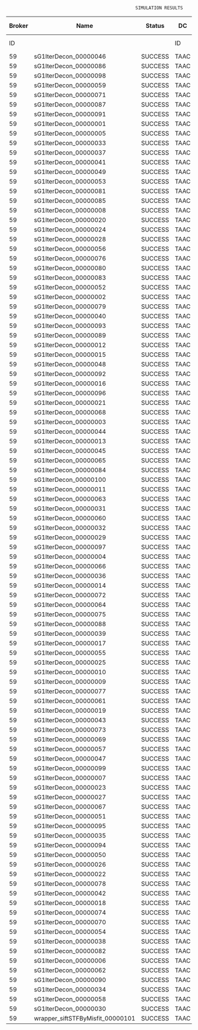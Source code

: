 

                                                     SIMULATION RESULTS

|Broker|         Name         | Status|  DC  |Host|Host PEs |VM|   VM PEs|   VM MIPS|ActivityLen|StartTime|FinishTime|ExecTime
|------|----------------------|-------|------|----|---------|--|---------|----------|-----------|---------|----------|--------
|    ID|                      |       |    ID|  ID|CPU cores|ID|CPU cores|        MI|         MI|  Seconds|   Seconds| Seconds
|    59| sG1IterDecon_00000046|SUCCESS|  TAAC|   0|       12|237|        2|    1000.0|      56150|  69940.9|   70644.4|   703.5
|    59| sG1IterDecon_00000086|SUCCESS|  TAAC|   0|       12|237|        2|    1000.0|      56150|  69940.9|   70644.4|   703.5
|    59| sG1IterDecon_00000098|SUCCESS|  TAAC|   0|       12|237|        2|    1000.0|      56150|  69940.9|   70644.4|   703.5
|    59| sG1IterDecon_00000059|SUCCESS|  TAAC|   1|       12|238|        2|    1000.0|      56150|  69940.9|   70644.4|   703.5
|    59| sG1IterDecon_00000071|SUCCESS|  TAAC|   1|       12|238|        2|    1000.0|      56150|  69940.9|   70644.4|   703.5
|    59| sG1IterDecon_00000087|SUCCESS|  TAAC|   1|       12|238|        2|    1000.0|      56150|  69940.9|   70644.4|   703.5
|    59| sG1IterDecon_00000091|SUCCESS|  TAAC|   1|       12|238|        2|    1000.0|      56150|  69940.9|   70644.4|   703.5
|    59| sG1IterDecon_00000001|SUCCESS|  TAAC|   2|       12|236|        2|    1000.0|      56150|  69940.9|   70644.4|   703.5
|    59| sG1IterDecon_00000005|SUCCESS|  TAAC|   2|       12|236|        2|    1000.0|      56150|  69940.9|   70644.4|   703.5
|    59| sG1IterDecon_00000033|SUCCESS|  TAAC|   2|       12|236|        2|    1000.0|      56150|  69940.9|   70644.4|   703.5
|    59| sG1IterDecon_00000037|SUCCESS|  TAAC|   2|       12|236|        2|    1000.0|      56150|  69940.9|   70644.4|   703.5
|    59| sG1IterDecon_00000041|SUCCESS|  TAAC|   2|       12|236|        2|    1000.0|      56150|  69940.9|   70644.4|   703.5
|    59| sG1IterDecon_00000049|SUCCESS|  TAAC|   2|       12|236|        2|    1000.0|      56150|  69940.9|   70644.4|   703.5
|    59| sG1IterDecon_00000053|SUCCESS|  TAAC|   2|       12|236|        2|    1000.0|      56150|  69940.9|   70644.4|   703.5
|    59| sG1IterDecon_00000081|SUCCESS|  TAAC|   2|       12|236|        2|    1000.0|      56150|  69940.9|   70644.4|   703.5
|    59| sG1IterDecon_00000085|SUCCESS|  TAAC|   2|       12|236|        2|    1000.0|      56150|  69940.9|   70644.4|   703.5
|    59| sG1IterDecon_00000008|SUCCESS|  TAAC|   2|       12|239|        2|    1000.0|      56150|  69940.9|   70644.4|   703.5
|    59| sG1IterDecon_00000020|SUCCESS|  TAAC|   2|       12|239|        2|    1000.0|      56150|  69940.9|   70644.4|   703.5
|    59| sG1IterDecon_00000024|SUCCESS|  TAAC|   2|       12|239|        2|    1000.0|      56150|  69940.9|   70644.4|   703.5
|    59| sG1IterDecon_00000028|SUCCESS|  TAAC|   2|       12|239|        2|    1000.0|      56150|  69940.9|   70644.4|   703.5
|    59| sG1IterDecon_00000056|SUCCESS|  TAAC|   2|       12|239|        2|    1000.0|      56150|  69940.9|   70644.4|   703.5
|    59| sG1IterDecon_00000076|SUCCESS|  TAAC|   2|       12|239|        2|    1000.0|      56150|  69940.9|   70644.4|   703.5
|    59| sG1IterDecon_00000080|SUCCESS|  TAAC|   2|       12|239|        2|    1000.0|      56150|  69940.9|   70644.4|   703.5
|    59| sG1IterDecon_00000083|SUCCESS|  TAAC|   1|       12|238|        2|    1000.0|      59381|  69940.9|   70678.5|   737.6
|    59| sG1IterDecon_00000052|SUCCESS|  TAAC|   2|       12|239|        2|    1000.0|      61375|  69940.9|   70691.6|   750.7
|    59| sG1IterDecon_00000002|SUCCESS|  TAAC|   0|       12|237|        2|    1000.0|      60450|  69940.9|   70692.3|   751.4
|    59| sG1IterDecon_00000079|SUCCESS|  TAAC|   1|       12|238|        2|    1000.0|      83667|  69940.9|   70921.5|   980.6
|    59| sG1IterDecon_00000040|SUCCESS|  TAAC|   2|       12|239|        2|    1000.0|      91200|  69940.9|   70946.9|  1006.0
|    59| sG1IterDecon_00000093|SUCCESS|  TAAC|   2|       12|236|        2|    1000.0|      96311|  69940.9|   70966.1|  1025.2
|    59| sG1IterDecon_00000089|SUCCESS|  TAAC|   2|       12|236|        2|    1000.0|     115702|  69940.9|   71112.1|  1171.2
|    59| sG1IterDecon_00000012|SUCCESS|  TAAC|   2|       12|239|        2|    1000.0|     117306|  69940.9|   71156.1|  1215.1
|    59| sG1IterDecon_00000015|SUCCESS|  TAAC|   1|       12|238|        2|    1000.0|     115126|  69940.9|   71221.6|  1280.7
|    59| sG1IterDecon_00000048|SUCCESS|  TAAC|   2|       12|239|        2|    1000.0|     131219|  69940.9|   71260.8|  1319.9
|    59| sG1IterDecon_00000092|SUCCESS|  TAAC|   2|       12|239|        2|    1000.0|     135995|  69940.9|   71294.4|  1353.5
|    59| sG1IterDecon_00000016|SUCCESS|  TAAC|   2|       12|239|        2|    1000.0|     144034|  69940.9|   71347.0|  1406.1
|    59| sG1IterDecon_00000096|SUCCESS|  TAAC|   2|       12|239|        2|    1000.0|     146964|  69940.9|   71364.6|  1423.7
|    59| sG1IterDecon_00000021|SUCCESS|  TAAC|   2|       12|236|        2|    1000.0|     156382|  69940.9|   71398.8|  1457.9
|    59| sG1IterDecon_00000068|SUCCESS|  TAAC|   2|       12|239|        2|    1000.0|     162933|  69940.9|   71453.0|  1512.1
|    59| sG1IterDecon_00000003|SUCCESS|  TAAC|   1|       12|238|        2|    1000.0|     143490|  69940.9|   71477.2|  1536.3
|    59| sG1IterDecon_00000044|SUCCESS|  TAAC|   2|       12|239|        2|    1000.0|     168756|  69940.9|   71482.0|  1541.1
|    59| sG1IterDecon_00000013|SUCCESS|  TAAC|   2|       12|236|        2|    1000.0|     173487|  69940.9|   71510.8|  1569.9
|    59| sG1IterDecon_00000045|SUCCESS|  TAAC|   2|       12|236|        2|    1000.0|     193935|  69940.9|   71634.1|  1693.2
|    59| sG1IterDecon_00000065|SUCCESS|  TAAC|   2|       12|236|        2|    1000.0|     195345|  69940.9|   71641.9|  1701.0
|    59| sG1IterDecon_00000084|SUCCESS|  TAAC|   2|       12|239|        2|    1000.0|     231134|  69940.9|   71763.2|  1822.3
|    59| sG1IterDecon_00000100|SUCCESS|  TAAC|   2|       12|239|        2|    1000.0|     237950|  69940.9|   71790.4|  1849.5
|    59| sG1IterDecon_00000011|SUCCESS|  TAAC|   1|       12|238|        2|    1000.0|     182930|  69940.9|   71814.9|  1873.9
|    59| sG1IterDecon_00000063|SUCCESS|  TAAC|   1|       12|238|        2|    1000.0|     188230|  69940.9|   71857.4|  1916.5
|    59| sG1IterDecon_00000031|SUCCESS|  TAAC|   1|       12|238|        2|    1000.0|     190673|  69940.9|   71875.8|  1934.9
|    59| sG1IterDecon_00000060|SUCCESS|  TAAC|   2|       12|239|        2|    1000.0|     265578|  69940.9|   71887.6|  1946.7
|    59| sG1IterDecon_00000032|SUCCESS|  TAAC|   2|       12|239|        2|    1000.0|     270491|  69940.9|   71902.3|  1961.4
|    59| sG1IterDecon_00000029|SUCCESS|  TAAC|   2|       12|236|        2|    1000.0|     252025|  69940.9|   71925.4|  1984.5
|    59| sG1IterDecon_00000097|SUCCESS|  TAAC|   2|       12|236|        2|    1000.0|     274532|  69940.9|   72026.9|  2086.0
|    59| sG1IterDecon_00000004|SUCCESS|  TAAC|   2|       12|239|        2|    1000.0|     334964|  69940.9|   72063.6|  2122.7
|    59| sG1IterDecon_00000066|SUCCESS|  TAAC|   0|       12|237|        2|    1000.0|     190704|  69940.9|   72065.4|  2124.5
|    59| sG1IterDecon_00000036|SUCCESS|  TAAC|   2|       12|239|        2|    1000.0|     337139|  69940.9|   72068.0|  2127.1
|    59| sG1IterDecon_00000014|SUCCESS|  TAAC|   0|       12|237|        2|    1000.0|     197394|  69940.9|   72132.3|  2191.4
|    59| sG1IterDecon_00000072|SUCCESS|  TAAC|   2|       12|239|        2|    1000.0|     387256|  69940.9|   72143.3|  2202.4
|    59| sG1IterDecon_00000064|SUCCESS|  TAAC|   2|       12|239|        2|    1000.0|     394582|  69940.9|   72150.6|  2209.7
|    59| sG1IterDecon_00000075|SUCCESS|  TAAC|   1|       12|238|        2|    1000.0|     234888|  69940.9|   72187.7|  2246.8
|    59| sG1IterDecon_00000088|SUCCESS|  TAAC|   2|       12|239|        2|    1000.0|     467079|  69940.9|   72223.0|  2282.1
|    59| sG1IterDecon_00000039|SUCCESS|  TAAC|   1|       12|238|        2|    1000.0|     244204|  69940.9|   72248.8|  2307.9
|    59| sG1IterDecon_00000017|SUCCESS|  TAAC|   2|       12|236|        2|    1000.0|     341331|  69940.9|   72294.3|  2353.4
|    59| sG1IterDecon_00000055|SUCCESS|  TAAC|   1|       12|238|        2|    1000.0|     255737|  69940.9|   72318.3|  2377.4
|    59| sG1IterDecon_00000025|SUCCESS|  TAAC|   2|       12|236|        2|    1000.0|     358800|  69940.9|   72355.7|  2414.8
|    59| sG1IterDecon_00000010|SUCCESS|  TAAC|   0|       12|237|        2|    1000.0|     225339|  69940.9|   72399.1|  2458.2
|    59| sG1IterDecon_00000009|SUCCESS|  TAAC|   2|       12|236|        2|    1000.0|     391043|  69940.9|   72452.6|  2511.7
|    59| sG1IterDecon_00000077|SUCCESS|  TAAC|   2|       12|236|        2|    1000.0|     424669|  69940.9|   72536.6|  2595.7
|    59| sG1IterDecon_00000061|SUCCESS|  TAAC|   2|       12|236|        2|    1000.0|     449668|  69940.9|   72586.7|  2645.8
|    59| sG1IterDecon_00000019|SUCCESS|  TAAC|   1|       12|238|        2|    1000.0|     310565|  69940.9|   72621.5|  2680.6
|    59| sG1IterDecon_00000043|SUCCESS|  TAAC|   1|       12|238|        2|    1000.0|     315524|  69940.9|   72646.4|  2705.5
|    59| sG1IterDecon_00000073|SUCCESS|  TAAC|   2|       12|236|        2|    1000.0|     514833|  69940.9|   72684.6|  2743.7
|    59| sG1IterDecon_00000069|SUCCESS|  TAAC|   2|       12|236|        2|    1000.0|     517533|  69940.9|   72687.4|  2746.5
|    59| sG1IterDecon_00000057|SUCCESS|  TAAC|   2|       12|236|        2|    1000.0|     548071|  69940.9|   72717.9|  2777.0
|    59| sG1IterDecon_00000047|SUCCESS|  TAAC|   1|       12|238|        2|    1000.0|     378587|  69940.9|   72930.5|  2989.6
|    59| sG1IterDecon_00000099|SUCCESS|  TAAC|   1|       12|238|        2|    1000.0|     388369|  69940.9|   72969.7|  3028.7
|    59| sG1IterDecon_00000007|SUCCESS|  TAAC|   1|       12|238|        2|    1000.0|     417184|  69940.9|   73070.8|  3129.9
|    59| sG1IterDecon_00000023|SUCCESS|  TAAC|   1|       12|238|        2|    1000.0|     440432|  69940.9|   73140.7|  3199.8
|    59| sG1IterDecon_00000027|SUCCESS|  TAAC|   1|       12|238|        2|    1000.0|     452997|  69940.9|   73172.1|  3231.2
|    59| sG1IterDecon_00000067|SUCCESS|  TAAC|   1|       12|238|        2|    1000.0|     473732|  69940.9|   73213.5|  3272.6
|    59| sG1IterDecon_00000051|SUCCESS|  TAAC|   1|       12|238|        2|    1000.0|     478427|  69940.9|   73220.7|  3279.8
|    59| sG1IterDecon_00000095|SUCCESS|  TAAC|   1|       12|238|        2|    1000.0|     485151|  69940.9|   73227.3|  3286.4
|    59| sG1IterDecon_00000035|SUCCESS|  TAAC|   1|       12|238|        2|    1000.0|     493480|  69940.9|   73235.7|  3294.8
|    59| sG1IterDecon_00000094|SUCCESS|  TAAC|   0|       12|237|        2|    1000.0|     318396|  69940.9|   73238.1|  3297.2
|    59| sG1IterDecon_00000050|SUCCESS|  TAAC|   0|       12|237|        2|    1000.0|     318735|  69940.9|   73241.0|  3300.1
|    59| sG1IterDecon_00000026|SUCCESS|  TAAC|   0|       12|237|        2|    1000.0|     322630|  69940.9|   73272.1|  3331.2
|    59| sG1IterDecon_00000022|SUCCESS|  TAAC|   0|       12|237|        2|    1000.0|     357190|  69940.9|   73532.2|  3591.3
|    59| sG1IterDecon_00000078|SUCCESS|  TAAC|   0|       12|237|        2|    1000.0|     360476|  69940.9|   73555.3|  3614.4
|    59| sG1IterDecon_00000042|SUCCESS|  TAAC|   0|       12|237|        2|    1000.0|     368699|  69940.9|   73609.3|  3668.4
|    59| sG1IterDecon_00000018|SUCCESS|  TAAC|   0|       12|237|        2|    1000.0|     414263|  69940.9|   73883.9|  3942.9
|    59| sG1IterDecon_00000074|SUCCESS|  TAAC|   0|       12|237|        2|    1000.0|     424552|  69940.9|   73940.8|  3999.9
|    59| sG1IterDecon_00000070|SUCCESS|  TAAC|   0|       12|237|        2|    1000.0|     448310|  69940.9|   74059.6|  4118.7
|    59| sG1IterDecon_00000054|SUCCESS|  TAAC|   0|       12|237|        2|    1000.0|     450508|  69940.9|   74069.6|  4128.7
|    59| sG1IterDecon_00000038|SUCCESS|  TAAC|   0|       12|237|        2|    1000.0|     477933|  69940.9|   74179.2|  4238.3
|    59| sG1IterDecon_00000082|SUCCESS|  TAAC|   0|       12|237|        2|    1000.0|     479541|  69940.9|   74185.0|  4244.1
|    59| sG1IterDecon_00000006|SUCCESS|  TAAC|   0|       12|237|        2|    1000.0|     495411|  69940.9|   74232.6|  4291.7
|    59| sG1IterDecon_00000062|SUCCESS|  TAAC|   0|       12|237|        2|    1000.0|     512294|  69940.9|   74274.9|  4334.0
|    59| sG1IterDecon_00000090|SUCCESS|  TAAC|   0|       12|237|        2|    1000.0|     525791|  69940.9|   74301.9|  4361.0
|    59| sG1IterDecon_00000034|SUCCESS|  TAAC|   0|       12|237|        2|    1000.0|     550026|  69940.9|   74338.3|  4397.4
|    59| sG1IterDecon_00000058|SUCCESS|  TAAC|   0|       12|237|        2|    1000.0|     559233|  69940.9|   74347.5|  4406.6
|    59| sG1IterDecon_00000030|SUCCESS|  TAAC|   0|       12|237|        2|    1000.0|     560188|  69940.9|   74348.4|  4407.5
|    59|wrapper_siftSTFByMisfit_00000101|SUCCESS|  TAAC|   2|       12|236|        2|    1000.0|      13510|  74348.4|   74361.9|    13.5

